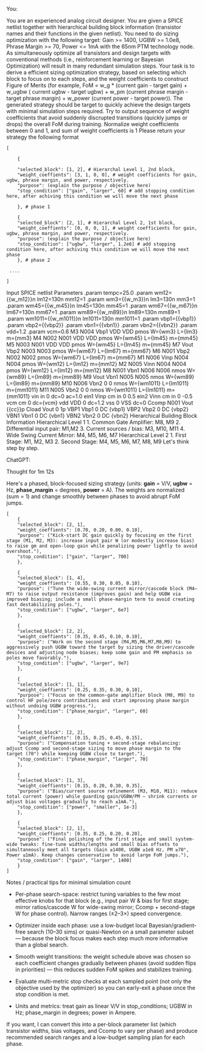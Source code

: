 You: 

You are an experienced analog circuit designer. You are given a SPICE netlist together with hierarchical building block information (transistor names and their functions in the given netlist). You need to do sizing optimization with the following target: Gain >= 1400, UGBW >= 1.0e8, Phrase Margin >= 70, Power <= 1mA with the 65nm PTM technology node. As simultaneously optimize all transistors and design targets with conventional methods (i.e., reinforcement learning or Bayesian Optimization) will result in many redundant simulation steps. Your task is to derive a efficient sizing optimization strategy, based on selecting which block to focus on to each steps, and the weight coefficients to construct Figure of Merits (for example, FoM = w\_g \* (current gain - target gain) + w\_ugbw ( current ugbw - target ugbw) + w\_pm (current phrase margin - target phrase margin) + w\_power (current power - target power)). The generated strategy should be target to quickly achieve the design targets with minimal simulation steps required. Try to output sequence of weight coefficients that avoid suddenly discrupted transitions (quickly jumps or drops) the overall FoM during training. Normalize weight coefficients between 0 and 1, and sum of weight coefficients is 1 Please return your strategy the following format

```
[

	{

	"selected_block": [1, 2], # Hierarchal Level 1, 2nd block,
	"weight_coeffients": [3, 1, 0, 0], # weight coefficients for gain, ugbw, phrase margin, and power, respectively.
	"purpose": (explain the purpose / objective here)
	"stop_condition": ["gain", "larger", 60] # add stopping condition here, after achiving this condition we will move the next phase

	}, # phase 1

	{
	"selected_block": [2, 1], # Hierarchal Level 2, 1st block,
	"weight_coeffients": [0, 0, 0, 1], # weight coefficients for gain, ugbw, phrase margin, and power, respectively.
	"purpose": (explain the purpose / objective here)
	"stop_condition": ["ugbw", "larger", 1.2e6] # add stopping condition here, after achiving this condition we will move the next phase
	}, # phase 2

 ....

]
```

Input SPICE netlist Parameters .param tempc=25.0 .param wm12={{w\_m12}}n lm12=130n mm12=1 .param wm3={{w\_m3}}n lm3=130n mm3=1 .param wm45={{w\_m45}}n lm45=130n mm45=1 .param wm67={{w\_m67}}n lm67=130n mm67=1 .param wm89={{w\_m89}}n lm89=130n mm89=1 .param wm1011={{w\_m1011}}n lm1011=130n mm1011=1 .param vbp1={{vbp1}} .param vbp2={{vbp2}} .param vbn1={{vbn1}} .param vbn2={{vbn2}} .param vdd=1.2 .param vcm=0.6 M3 N004 Vbp1 VDD VDD pmos W={wm3} L={lm3} m={mm3} M4 N002 N001 VDD VDD pmos W={wm45} L={lm45} m={mm45} M5 N003 N001 VDD VDD pmos W={wm45} L={lm45} m={mm45} M7 Vout Vbp2 N003 N003 pmos W={wm67} L={lm67} m={mm67} M6 N001 Vbp2 N002 N002 pmos W={wm67} L={lm67} m={mm67} M1 N006 Vinp N004 N004 pmos W={wm12} L={lm12} m={mm12} M2 N005 Vinn N004 N004 pmos W={wm12} L={lm12} m={mm12} M8 N001 Vbn1 N006 N006 nmos W={wm89} L={lm89} m={mm89} M9 Vout Vbn1 N005 N005 nmos W={wm89} L={lm89} m={mm89} M10 N006 Vbn2 0 0 nmos W={wm1011} L={lm1011} m={mm1011} M11 N005 Vbn2 0 0 nmos W={wm1011} L={lm1011} m={mm1011} vin in 0 dc=0 ac=1.0 ein1 Vinp cm in 0 0.5 ein2 Vinn cm in 0 -0.5 vcm cm 0 dc={vcm} vdd VDD 0 dc=1.2 vss 0 VSS dc=0 Ccomp N001 Vout {{cc}}p Cload Vout 0 1p VBP1 Vbp1 0 DC {vbp1} VBP2 Vbp2 0 DC {vbp2} VBN1 Vbn1 0 DC {vbn1} VBN2 Vbn2 0 DC {vbn2} Hierarchical Building Block Information Hierarchical Level 1 1. Common Gate Amplifier: M8, M9 2. Differential input pair: M1,M2 3. Current sources / bias: M3, M10, M11 4. Wide Swing Current Mirror: M4, M5, M6, M7 Hierarchical Level 2 1. First Stage: M1, M2, M3 2. Second Stage: M4, M5, M6, M7, M8, M9 Let's think step by step.

ChatGPT: 

Thought for 1m 12s

Here's a phased, block-focused sizing strategy (units: **gain** = V/V, **ugbw** = Hz, **phase\_margin** = degrees, **power** = A). The weights are normalized (sum = 1) and change smoothly between phases to avoid abrupt FoM jumps.

```arduino
[
	{
	"selected_block": [2, 1],
	"weight_coeffients": [0.70, 0.20, 0.00, 0.10],
	"purpose": ("Kick-start DC gain quickly by focusing on the first stage (M1, M2, M3): increase input pair W (or modestly increase bias) to raise gm and open-loop gain while penalizing power lightly to avoid overshoot."),
	"stop_condition": ["gain", "larger", 700]
	}, 

	{
	"selected_block": [1, 4],
	"weight_coeffients": [0.55, 0.30, 0.05, 0.10],
	"purpose": ("Tune the wide-swing current mirror/cascode block (M4–M7) to raise output resistance (improves gain) and help UGBW via improved biasing; include a small phase-margin term to avoid creating fast destabilizing poles."),
	"stop_condition": ["ugbw", "larger", 6e7]
	},

	{
	"selected_block": [2, 2],
	"weight_coeffients": [0.35, 0.45, 0.10, 0.10],
	"purpose": ("Work on the second stage (M4,M5,M6,M7,M8,M9) to aggressively push UGBW toward the target by sizing the driver/cascode devices and adjusting node biases; keep some gain and PM emphasis so poles move favorably."),
	"stop_condition": ["ugbw", "larger", 9e7]
	},

	{
	"selected_block": [1, 1],
	"weight_coeffients": [0.25, 0.35, 0.30, 0.10],
	"purpose": ("Focus on the common-gate amplifier block (M8, M9) to control HF pole/zero contributions and start improving phase margin without undoing UGBW progress."),
	"stop_condition": ["phase_margin", "larger", 60]
	},

	{
	"selected_block": [2, 2],
	"weight_coeffients": [0.15, 0.25, 0.45, 0.15],
	"purpose": ("Compensation tuning + second-stage rebalancing: adjust Ccomp and second-stage sizing to move phase margin to the target (70°) while keeping UGBW close to target."),
	"stop_condition": ["phase_margin", "larger", 70]
	},

	{
	"selected_block": [1, 3],
	"weight_coeffients": [0.15, 0.20, 0.30, 0.35],
	"purpose": ("Bias/current source refinement (M3, M10, M11): reduce total current (power) while guarding gain/UGBW/PM — shrink currents or adjust bias voltages gradually to reach ≤1mA."),
	"stop_condition": ["power", "smaller", 1e-3]
	},

	{
	"selected_block": [2, 1],
	"weight_coeffients": [0.35, 0.25, 0.20, 0.20],
	"purpose": ("Final polishing of the first stage and small system-wide tweaks: fine-tune widths/lengths and small bias offsets to simultaneously meet all targets (Gain ≥1400, UGBW ≥1e8 Hz, PM ≥70°, Power ≤1mA). Keep changes conservative to avoid large FoM jumps."),
	"stop_condition": ["gain", "larger", 1400]
	}
]
```

Notes / practical tips for minimal simulation count

-   Per-phase search-space: restrict tuning variables to the few most effective knobs for that block (e.g., input pair W & bias for first stage; mirror ratios/cascode W for wide-swing mirror; Ccomp + second-stage W for phase control). Narrow ranges (±2–3×) speed convergence.
    
-   Optimizer inside each phase: use a low-budget local Bayesian/gradient-free search (10–30 sims) or quasi-Newton on a small parameter subset — because the block focus makes each step much more informative than a global search.
    
-   Smooth weight transitions: the weight schedule above was chosen so each coefficient changes gradually between phases (avoid sudden flips in priorities) — this reduces sudden FoM spikes and stabilizes training.
    
-   Evaluate multi-metric stop checks at each sampled point (not only the objective used by the optimizer) so you can early-exit a phase once the stop condition is met.
    
-   Units and metrics: treat gain as linear V/V in stop\_conditions; UGBW in Hz; phase\_margin in degrees; power in Ampere.
    

If you want, I can convert this into a per-block parameter list (which transistor widths, bias voltages, and Ccomp to vary per phase) and produce recommended search ranges and a low-budget sampling plan for each phase.